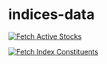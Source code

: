 # indices-data

[![Fetch Active Stocks](https://github.com/sambaths/indices-data/actions/workflows/active_stocks.yml/badge.svg)](https://github.com/sambaths/indices-data/actions/workflows/active_stocks.yml)

[![Fetch Index Constituents](https://github.com/sambaths/indices-data/actions/workflows/fetch_data.yml/badge.svg)](https://github.com/sambaths/indices-data/actions/workflows/fetch_data.yml)
